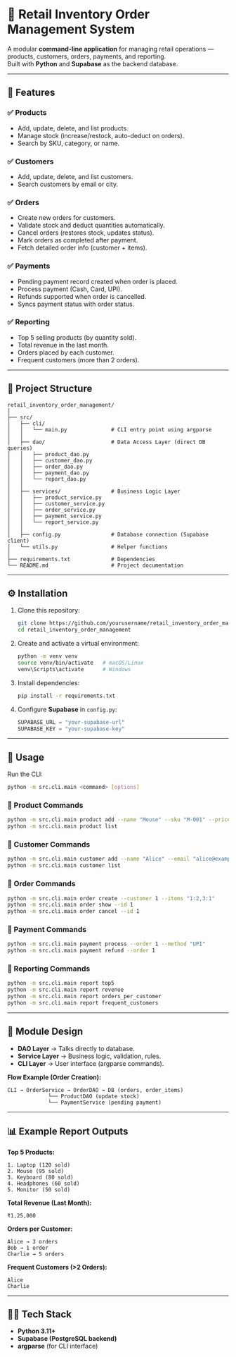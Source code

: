 # 🛒 Retail Inventory Order Management System

A modular **command-line application** for managing retail operations — products, customers, orders, payments, and reporting.  
Built with **Python** and **Supabase** as the backend database.

---

## 📌 Features

### ✅ Products
- Add, update, delete, and list products.
- Manage stock (increase/restock, auto-deduct on orders).
- Search by SKU, category, or name.

### ✅ Customers
- Add, update, delete, and list customers.
- Search customers by email or city.

### ✅ Orders
- Create new orders for customers.
- Validate stock and deduct quantities automatically.
- Cancel orders (restores stock, updates status).
- Mark orders as completed after payment.
- Fetch detailed order info (customer + items).

### ✅ Payments
- Pending payment record created when order is placed.
- Process payment (Cash, Card, UPI).
- Refunds supported when order is cancelled.
- Syncs payment status with order status.

### ✅ Reporting
- Top 5 selling products (by quantity sold).
- Total revenue in the last month.
- Orders placed by each customer.
- Frequent customers (more than 2 orders).

---

## 📂 Project Structure

```
retail_inventory_order_management/
│
├── src/
│   ├── cli/
│   │   └── main.py              # CLI entry point using argparse
│   │
│   ├── dao/                     # Data Access Layer (direct DB queries)
│   │   ├── product_dao.py
│   │   ├── customer_dao.py
│   │   ├── order_dao.py
│   │   ├── payment_dao.py
│   │   └── report_dao.py
│   │
│   ├── services/                # Business Logic Layer
│   │   ├── product_service.py
│   │   ├── customer_service.py
│   │   ├── order_service.py
│   │   ├── payment_service.py
│   │   └── report_service.py
│   │
│   ├── config.py                # Database connection (Supabase client)
│   └── utils.py                 # Helper functions
│
├── requirements.txt             # Dependencies
└── README.md                    # Project documentation
```

---

## ⚙️ Installation

1. Clone this repository:
   ```bash
   git clone https://github.com/yourusername/retail_inventory_order_management.git
   cd retail_inventory_order_management
   ```

2. Create and activate a virtual environment:
   ```bash
   python -m venv venv
   source venv/bin/activate   # macOS/Linux
   venv\Scripts\activate      # Windows
   ```

3. Install dependencies:
   ```bash
   pip install -r requirements.txt
   ```

4. Configure **Supabase** in `config.py`:
   ```python
   SUPABASE_URL = "your-supabase-url"
   SUPABASE_KEY = "your-supabase-key"
   ```

---

## 🚀 Usage

Run the CLI:
```bash
python -m src.cli.main <command> [options]
```

### 🔹 Product Commands
```bash
python -m src.cli.main product add --name "Mouse" --sku "M-001" --price 599 --stock 20 --category "Accessories"
python -m src.cli.main product list
```

### 🔹 Customer Commands
```bash
python -m src.cli.main customer add --name "Alice" --email "alice@example.com" --city "Hyderabad"
python -m src.cli.main customer list
```

### 🔹 Order Commands
```bash
python -m src.cli.main order create --customer 1 --items "1:2,3:1"
python -m src.cli.main order show --id 1
python -m src.cli.main order cancel --id 1
```

### 🔹 Payment Commands
```bash
python -m src.cli.main payment process --order 1 --method "UPI"
python -m src.cli.main payment refund --order 1
```

### 🔹 Reporting Commands
```bash
python -m src.cli.main report top5
python -m src.cli.main report revenue
python -m src.cli.main report orders_per_customer
python -m src.cli.main report frequent_customers
```

---

## 🧩 Module Design

- **DAO Layer** → Talks directly to database.
- **Service Layer** → Business logic, validation, rules.
- **CLI Layer** → User interface (argparse commands).

**Flow Example (Order Creation):**
```
CLI → OrderService → OrderDAO → DB (orders, order_items)
             └── ProductDAO (update stock)
             └── PaymentService (pending payment)
```

---

## 📊 Example Report Outputs

**Top 5 Products:**
```
1. Laptop (120 sold)
2. Mouse (95 sold)
3. Keyboard (80 sold)
4. Headphones (60 sold)
5. Monitor (50 sold)
```

**Total Revenue (Last Month):**
```
₹1,25,000
```

**Orders per Customer:**
```
Alice → 3 orders
Bob → 1 order
Charlie → 5 orders
```

**Frequent Customers (>2 Orders):**
```
Alice
Charlie
```

---

## 👨‍💻 Tech Stack

- **Python 3.11+**
- **Supabase (PostgreSQL backend)**
- **argparse** (for CLI interface)
